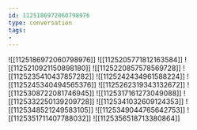 ```yaml
---
id: 1125186972060798976
type: conversation
tags:
- 
---
```

![[1125186972060798976]]
![[1125205771812163584]]
![[1125210921150898180]]
![[1125220857578569728]]
![[1125235410437857282]]
![[1125242434961588224]]
![[1125245340494565376]]
![[1125262319343132672]]
![[1125308722081746945]]
![[1125317161273049088]]
![[1125332250139209728]]
![[1125341032609124353]]
![[1125348521249583105]]
![[1125349044765642753]]
![[1125351711407788032]]
![[1125356518713380864]]

